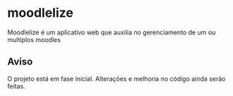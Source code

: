 # moodlelize
Moodlelize é um aplicativo web que auxilia no gerenciamento de um ou multiplos moodles
## Aviso
O projeto está em fase inicial. Alterações e melhoria no código ainda serão feitas.
